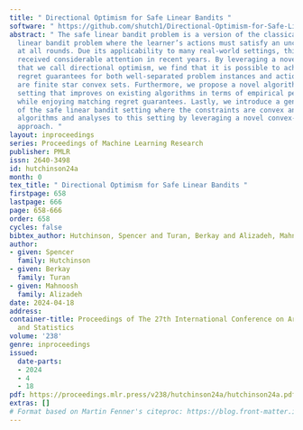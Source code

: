 ```yaml
---
title: " Directional Optimism for Safe Linear Bandits "
software: " https://github.com/shutch1/Directional-Optimism-for-Safe-Linear-Bandits "
abstract: " The safe linear bandit problem is a version of the classical stochastic
  linear bandit problem where the learner’s actions must satisfy an uncertain constraint
  at all rounds. Due its applicability to many real-world settings, this problem has
  received considerable attention in recent years. By leveraging a novel approach
  that we call directional optimism, we find that it is possible to achieve improved
  regret guarantees for both well-separated problem instances and action sets that
  are finite star convex sets. Furthermore, we propose a novel algorithm for this
  setting that improves on existing algorithms in terms of empirical performance,
  while enjoying matching regret guarantees. Lastly, we introduce a generalization
  of the safe linear bandit setting where the constraints are convex and adapt our
  algorithms and analyses to this setting by leveraging a novel convex-analysis based
  approach. "
layout: inproceedings
series: Proceedings of Machine Learning Research
publisher: PMLR
issn: 2640-3498
id: hutchinson24a
month: 0
tex_title: " Directional Optimism for Safe Linear Bandits "
firstpage: 658
lastpage: 666
page: 658-666
order: 658
cycles: false
bibtex_author: Hutchinson, Spencer and Turan, Berkay and Alizadeh, Mahnoosh
author:
- given: Spencer
  family: Hutchinson
- given: Berkay
  family: Turan
- given: Mahnoosh
  family: Alizadeh
date: 2024-04-18
address:
container-title: Proceedings of The 27th International Conference on Artificial Intelligence
  and Statistics
volume: '238'
genre: inproceedings
issued:
  date-parts:
  - 2024
  - 4
  - 18
pdf: https://proceedings.mlr.press/v238/hutchinson24a/hutchinson24a.pdf
extras: []
# Format based on Martin Fenner's citeproc: https://blog.front-matter.io/posts/citeproc-yaml-for-bibliographies/
---
```

